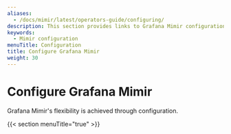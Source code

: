 ```yaml
---
aliases:
  - /docs/mimir/latest/operators-guide/configuring/
description: This section provides links to Grafana Mimir configuration topics.
keywords:
  - Mimir configuration
menuTitle: Configuration
title: Configure Grafana Mimir
weight: 30
---
```


# Configure Grafana Mimir

Grafana Mimir's flexibility is achieved through configuration.

{{< section menuTitle="true" >}}

